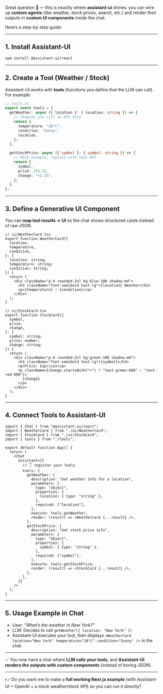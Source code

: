 Great question 🚀 — this is exactly where **assistant-ui** shines: you can wire up **custom agents** (like weather, stock prices, search, etc.) and render their outputs in **custom UI components** inside the chat.

Here’s a step-by-step guide:

---

## 1. Install Assistant-UI

```bash
npm install @assistant-ui/react
```

---

## 2. Create a Tool (Weather / Stock)

Assistant-UI works with **tools** (functions you define that the LLM can call).
For example:

```ts
// tools.ts
export const tools = {
  getWeather: async ({ location }: { location: string }) => {
    // Imagine you call an API here
    return {
      temperature: "28°C",
      condition: "Sunny",
      location,
    };
  },

  getStockPrice: async ({ symbol }: { symbol: string }) => {
    // Mock example; replace with real API
    return {
      symbol,
      price: 241.32,
      change: "+2.1%",
    };
  },
};
```

---

## 3. Define a Generative UI Component

You can **map tool results → UI** so the chat shows structured cards instead of raw JSON.

```tsx
// ui/WeatherCard.tsx
export function WeatherCard({
  location,
  temperature,
  condition,
}: {
  location: string;
  temperature: string;
  condition: string;
}) {
  return (
    <div className="p-4 rounded-2xl bg-blue-100 shadow-md">
      <h3 className="font-semibold text-lg">{location} Weather</h3>
      <p>{temperature} – {condition}</p>
    </div>
  );
}

// ui/StockCard.tsx
export function StockCard({
  symbol,
  price,
  change,
}: {
  symbol: string;
  price: number;
  change: string;
}) {
  return (
    <div className="p-4 rounded-2xl bg-green-100 shadow-md">
      <h3 className="font-semibold text-lg">{symbol}</h3>
      <p>Price: ${price}</p>
      <p className={change.startsWith("+") ? "text-green-600" : "text-red-600"}>
        {change}
      </p>
    </div>
  );
}
```

---

## 4. Connect Tools to Assistant-UI

```tsx
import { Chat } from "@assistant-ui/react";
import { WeatherCard } from "./ui/WeatherCard";
import { StockCard } from "./ui/StockCard";
import { tools } from "./tools";

export default function App() {
  return (
    <Chat
      assistant={{
        // 👇 register your tools
        tools: {
          getWeather: {
            description: "Get weather info for a location",
            parameters: {
              type: "object",
              properties: {
                location: { type: "string" },
              },
              required: ["location"],
            },
            execute: tools.getWeather,
            render: (result) => <WeatherCard {...result} />,
          },
          getStockPrice: {
            description: "Get stock price info",
            parameters: {
              type: "object",
              properties: {
                symbol: { type: "string" },
              },
              required: ["symbol"],
            },
            execute: tools.getStockPrice,
            render: (result) => <StockCard {...result} />,
          },
        },
      }}
    />
  );
}
```

---

## 5. Usage Example in Chat

* User: *“What’s the weather in New York?”*
* LLM: Decides to call `getWeather({ location: "New York" })`
* Assistant-UI executes your tool, then displays `<WeatherCard location="New York" temperature="28°C" condition="Sunny" />` in the chat.

---

✅ You now have a chat where **LLM calls your tools**, and **Assistant-UI renders the outputs with custom components** (instead of boring JSON).

---

👉 Do you want me to make a **full working Next.js example** (with Assistant-UI + OpenAI + a mock weather/stock API) so you can run it directly?
